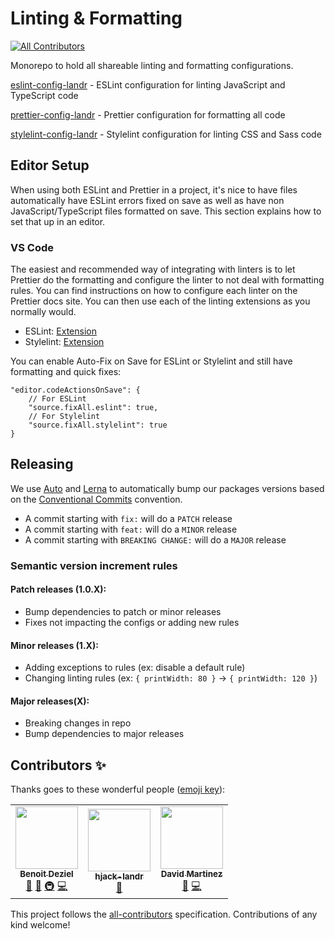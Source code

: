 # Linting & Formatting

<!-- ALL-CONTRIBUTORS-BADGE:START - Do not remove or modify this section -->
[![All Contributors](https://img.shields.io/badge/all_contributors-3-orange.svg?style=flat-square)](#contributors-)
<!-- ALL-CONTRIBUTORS-BADGE:END -->

Monorepo to hold all shareable linting and formatting configurations.

[eslint-config-landr](./eslint-config-landr) - ESLint configuration for linting JavaScript and TypeScript code

[prettier-config-landr](./prettier-config-landr) - Prettier configuration for formatting all code

[stylelint-config-landr](./stylelint-config-landr) - Stylelint configuration for linting CSS and Sass code


## Editor Setup

When using both ESLint and Prettier in a project, it's nice to have files automatically have ESLint errors fixed on save as well as have non JavaScript/TypeScript files formatted on save. This section explains how to set that up in an editor.

### VS Code

The easiest and recommended way of integrating with linters is to let Prettier do the formatting and configure the linter to not deal with formatting rules. You can find instructions on how to configure each linter on the Prettier docs site. You can then use each of the linting extensions as you normally would.

- ESLint: [Extension](https://marketplace.visualstudio.com/items?itemName=dbaeumer.vscode-eslint)
- Stylelint: [Extension](https://marketplace.visualstudio.com/items?itemName=stylelint.vscode-stylelint)

You can enable Auto-Fix on Save for ESLint or Stylelint and still have formatting and quick fixes:

```
"editor.codeActionsOnSave": {
    // For ESLint
    "source.fixAll.eslint": true,
    // For Stylelint
    "source.fixAll.stylelint": true
}
```

## Releasing

We use [Auto](https://intuit.github.io/auto/) and [Lerna](https://lerna.js.org/) to automatically bump our packages versions based on the [Conventional Commits](https://www.conventionalcommits.org/) convention. 

- A commit starting with `fix:` will do a `PATCH` release
- A commit starting with `feat:` will do a `MINOR` release
- A commit starting with `BREAKING CHANGE:` will do a `MAJOR` release


### Semantic version increment rules

#### Patch releases (1.0.X):

- Bump dependencies to patch or minor releases
- Fixes not impacting the configs or adding new rules

#### Minor releases (1.X):

- Adding exceptions to rules (ex: disable a default rule)
- Changing linting rules (ex: `{ printWidth: 80 }` -> `{ printWidth: 120 }`)

#### Major releases(X):

- Breaking changes in repo
- Bump dependencies to major releases

## Contributors ✨

Thanks goes to these wonderful people ([emoji key](https://allcontributors.org/docs/en/emoji-key)):

<!-- ALL-CONTRIBUTORS-LIST:START - Do not remove or modify this section -->
<!-- prettier-ignore-start -->
<!-- markdownlint-disable -->
<table>
  <tr>
    <td align="center"><a href="http://benoitdeziel.com"><img src="https://avatars1.githubusercontent.com/u/537043?v=4?s=100" width="100px;" alt=""/><br /><sub><b>Benoit Deziel</b></sub></a><br /><a href="#maintenance-benoitdeziel" title="Maintenance">🚧</a> <a href="https://github.com/LandrAudio/linting-and-formatting/commits?author=benoitdeziel" title="Documentation">📖</a> <a href="#infra-benoitdeziel" title="Infrastructure (Hosting, Build-Tools, etc)">🚇</a> <a href="https://github.com/LandrAudio/linting-and-formatting/commits?author=benoitdeziel" title="Code">💻</a></td>
    <td align="center"><a href="https://github.com/hjack-landr"><img src="https://avatars2.githubusercontent.com/u/57115379?v=4?s=100" width="100px;" alt=""/><br /><sub><b>hjack-landr</b></sub></a><br /><a href="#maintenance-hjack-landr" title="Maintenance">🚧</a></td>
    <td align="center"><a href="https://github.com/davidmartinezmarin"><img src="https://avatars3.githubusercontent.com/u/954888?v=4?s=100" width="100px;" alt=""/><br /><sub><b>David Martinez</b></sub></a><br /><a href="#maintenance-davidmartinezmarin" title="Maintenance">🚧</a> <a href="https://github.com/LandrAudio/linting-and-formatting/commits?author=davidmartinezmarin" title="Code">💻</a></td>
  </tr>
</table>

<!-- markdownlint-restore -->
<!-- prettier-ignore-end -->

<!-- ALL-CONTRIBUTORS-LIST:END -->

This project follows the [all-contributors](https://github.com/all-contributors/all-contributors) specification. Contributions of any kind welcome!
